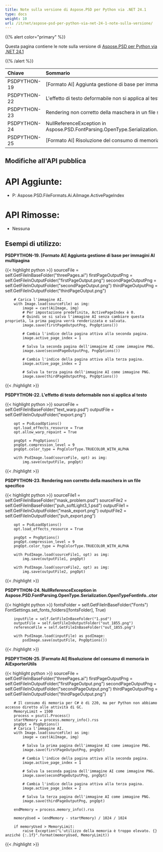 ```yaml
---
title: Note sulla versione di Aspose.PSD per Python via .NET 24.1
type: docs
weight: 10
url: /it/net/aspose-psd-per-python-via-net-24-1-note-sulla-versione/
---
```


{{% alert color="primary" %}}

Questa pagina contiene le note sulla versione di [Aspose.PSD per Python via .NET 24.1](https://pypi.org/project/aspose-psd/)

{{% /alert %}}

| **Chiave**  | **Sommario**                                                                                             | **Categoria** |
|:-------------|:---------------------------------------------------------------------------------------------------------|:-------------|
|  PSDPYTHON-19| [Formato AI] Aggiunta gestione di base per immagini AI multipagina                                         | Feature      |
|  PSDPYTHON-22| L'effetto di testo deformabile non si applica al testo                                                     | Bug          |
|  PSDPYTHON-23| Rendering non corretto della maschera in un file specifico                                                 | Bug          |
|  PSDPYTHON-24| NullReferenceException in Aspose.PSD.FontParsing.OpenType.Serialization.OpenTypeFontInfo..ctor           | Bug          |
|  PSDPYTHON-25| [Formato AI] Risoluzione del consumo di memoria in AiExporterUtils                                         | Bug          |


## Modifiche all'API pubblica
# API Aggiunte:
- P: Aspose.PSD.FileFormats.Ai.AiImage.ActivePageIndex

# API Rimosse:
- Nessuna


## Esempi di utilizzo:

**PSDPYTHON-19. [Formato AI] Aggiunta gestione di base per immagini AI multipagina**

{{< highlight python >}}
        sourceFile = self.GetFileInBaseFolder("threePages.ai")
        firstPageOutputPng = self.GetFileInOutputFolder("firstPageOutput.png")
        secondPageOutputPng = self.GetFileInOutputFolder("secondPageOutput.png")
        thirdPageOutputPng = self.GetFileInOutputFolder("thirdPageOutput.png")

        # Carica l'immagine AI.
        with Image.load(sourceFile) as img:
            image = cast(AiImage, img)
            # Per impostazione predefinita, ActivePageIndex è 0.
            # Quindi se si salva l'immagine AI senza cambiare questa proprietà, la prima pagina verrà renderizzata e salvata.
            image.save(firstPageOutputPng, PngOptions())

            # Cambia l'indice della pagina attiva alla seconda pagina.
            image.active_page_index = 1

            # Salva la seconda pagina dell'immagine AI come immagine PNG.
            image.save(secondPageOutputPng, PngOptions())

            # Cambia l'indice della pagina attiva alla terza pagina.
            image.active_page_index = 2

            # Salva la terza pagina dell'immagine AI come immagine PNG.
            image.save(thirdPageOutputPng, PngOptions())
{{< /highlight >}}

**PSDPYTHON-22. L'effetto di testo deformabile non si applica al testo**

{{< highlight python >}}
        sourceFile = self.GetFileInBaseFolder("text_warp.psd")
        outputFile = self.GetFileInOutputFolder("export.png")

        opt = PsdLoadOptions()
        opt.load_effects_resource = True
        opt.allow_warp_repaint = True

        pngOpt = PngOptions()
        pngOpt.compression_level = 9
        pngOpt.color_type = PngColorType.TRUECOLOR_WITH_ALPHA

        with PsdImage.load(sourceFile, opt) as img:
            img.save(outputFile, pngOpt)
{{< /highlight >}}

**PSDPYTHON-23. Rendering non corretto della maschera in un file specifico**

{{< highlight python >}}
        sourceFile1 = self.GetFileInBaseFolder("mask_problem.psd")
        sourceFile2 = self.GetFileInBaseFolder("puh_softLight3_1.psd")
        outputFile1 = self.GetFileInOutputFolder("mask_export.png")
        outputFile2 = self.GetFileInOutputFolder("puh_export.png")

        opt = PsdLoadOptions()
        opt.load_effects_resource = True

        pngOpt = PngOptions()
        pngOpt.compression_level = 9
        pngOpt.color_type = PngColorType.TRUECOLOR_WITH_ALPHA

        with PsdImage.load(sourceFile1, opt) as img:
            img.save(outputFile1, pngOpt)

        with PsdImage.load(sourceFile2, opt) as img:
            img.save(outputFile2, pngOpt)
{{< /highlight >}}

**PSDPYTHON-24. NullReferenceException in Aspose.PSD.FontParsing.OpenType.Serialization.OpenTypeFontInfo..ctor**

{{< highlight python >}}
        fontsFolder = self.GetFileInBaseFolder("Fonts")
        FontSettings.set_fonts_folders([fontsFolder], True)


        inputFile = self.GetFileInBaseFolder("1.psd")
        outputFile = self.GetFileInOutputFolder("out_1855.png")
        referenceFile = self.GetFileInBaseFolder("out_1855.png")

        with PsdImage.load(inputFile) as psdImage:
            psdImage.save(outputFile, PngOptions())
{{< /highlight >}}

**PSDPYTHON-25. [Formato AI] Risoluzione del consumo di memoria in AiExporterUtils**

{{< highlight python >}}
  sourceFile = self.GetFileInBaseFolder("threePages.ai")
        firstPageOutputPng = self.GetFileInOutputFolder("firstPageOutput.png")
        secondPageOutputPng = self.GetFileInOutputFolder("secondPageOutput.png")
        thirdPageOutputPng = self.GetFileInOutputFolder("thirdPageOutput.png")

        # Il consumo di memoria per C# è di 220, ma per Python non abbiamo accesso diretto alle attività di GC.
        MemoryLimit = 1500
        process = psutil.Process()
        startMemory = process.memory_info().rss
        pngOpt = PngOptions()
        # Carica l'immagine AI.
        with Image.load(sourceFile) as img:
            image = cast(AiImage, img)

            # Salva la prima pagina dell'immagine AI come immagine PNG.
            image.save(firstPageOutputPng, pngOpt)

            # Cambia l'indice della pagina attiva alla seconda pagina.
            image.active_page_index = 1

            # Salva la seconda pagina dell'immagine AI come immagine PNG.
            image.save(secondPageOutputPng, pngOpt)

            # Cambia l'indice della pagina attiva alla terza pagina.
            image.active_page_index = 2

            # Salva la terza pagina dell'immagine AI come immagine PNG.
            image.save(thirdPageOutputPng, pngOpt)

        endMemory = process.memory_info().rss

        memoryUsed = (endMemory - startMemory) / 1024 / 1024

        if memoryUsed > MemoryLimit:
            raise Exception("L'utilizzo della memoria è troppo elevato. {} anziché {:.1f}".format(memoryUsed, MemoryLimit))
{{< /highlight >}}
